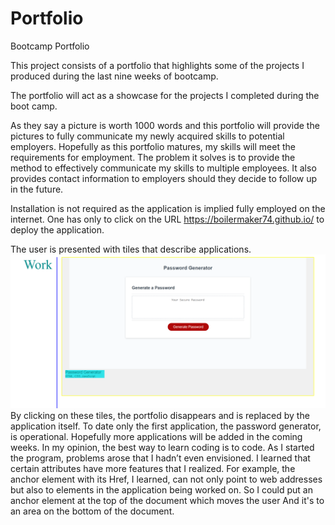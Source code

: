 # Portfolio
Bootcamp Portfolio

This project consists of a portfolio that highlights some of the projects I produced during the last nine weeks of bootcamp. 

The portfolio will act as a showcase for the projects I completed during the boot camp.

As they say a picture is worth 1000 words and this portfolio will provide the pictures to fully communicate my newly acquired skills to potential employers. Hopefully as this portfolio matures, my skills will meet the requirements for employment. The problem it solves is to provide the method to effectively communicate my skills to multiple employees. It also provides contact information to employers should they decide to follow up in the future.

Installation is not required as the application is implied fully employed on the internet. One has only to click on the URL  https://boilermaker74.github.io/  to deploy the application. 

The user is presented with tiles that describe applications. 
![alt text](Assets/Images/workinfo.png)
By clicking on these tiles, the portfolio disappears and is replaced by the application itself.
To date only the first application, the password generator, is operational. Hopefully more applications will be added in the coming weeks. 
In my opinion, the best way to learn coding is to code.  As I started the program, problems arose that I hadn’t even envisioned. I learned that certain attributes have more features that I realized.  For example, the anchor element with its Href, I learned, can not only point to web addresses but also to elements in the application being worked on. So I could put an anchor element at the top of the document which moves the user And it's to an area on the bottom of the document.
